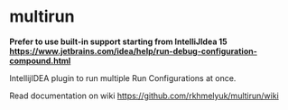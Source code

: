multirun
========

**Prefer to use built-in support starting from IntelliJIdea 15 https://www.jetbrains.com/idea/help/run-debug-configuration-compound.html**

IntellijIDEA plugin to run multiple Run Configurations at once.

Read documentation on wiki https://github.com/rkhmelyuk/multirun/wiki
